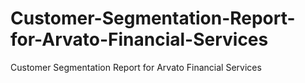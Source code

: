 # Customer-Segmentation-Report-for-Arvato-Financial-Services
Customer Segmentation Report for Arvato Financial Services
